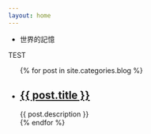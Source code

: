 ```yaml
---
layout: home
---
```


<div class="index-content blog">
  <div class="section">
    <ul class="home-head">
        <li class="on"<a href="/"><span>世界的記憶</span></a></li>
    </ul>
  </div>

  <div class="divider"></div>
  <div class="home-head-summary">TEST</div>
  <ul class="artical-list">
  {% for post in site.categories.blog %}
    <li>
      <h2><a href="{{ post.url }}">{{ post.title }}</a></h2>
        <div class="title-desc">{{ post.description }}</div>
    </li>
  {% endfor %}
  </ul>

  <div class="aside"></div>

</div>


